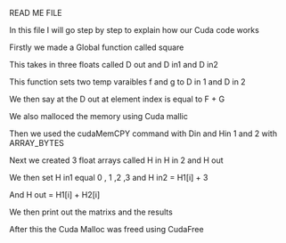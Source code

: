 READ ME FILE

In this file I will go step by step to explain how our Cuda code works

Firstly we made a Global function called square

This takes in three floats called D out and D in1 and D in2

This function sets two temp varaibles f and g to D in 1 and D in 2

We then say at the D out at element index is equal to F + G

We also malloced the memory using Cuda mallic

Then we used the cudaMemCPY command with Din and Hin 1 and 2 with ARRAY_BYTES

Next we created 3 float arrays called H in H in 2 and H out

We then set H in1 equal 0 , 1 ,2 ,3 and H in2 = H1[i] + 3

And H out = H1[i] + H2[i]

We then print out the matrixs and the results

After this the Cuda Malloc was freed using CudaFree
